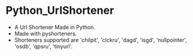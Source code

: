 # Python_UrlShortener
- A Url Shortener Made in Python. 
- Made with pyshorteners.
- Shorteners supported are 'chilpit', 'clckru', 'dagd', 'isgd', 'nullpointer', 'osdb', 'qpsru', 'tinyurl'.
